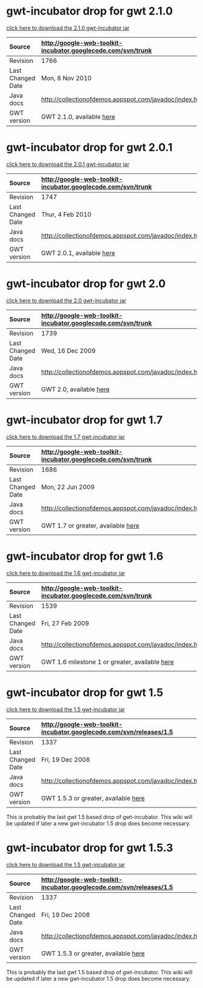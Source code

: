 # gwt-incubator drop for gwt 2.1.0 #

[click here to download the 2.1.0 gwt-incubator jar](http://google-web-toolkit-incubator.googlecode.com/files/gwt-incubator-20101117-r1766.jar)

| Source | http://google-web-toolkit-incubator.googlecode.com/svn/trunk |
|:-------|:-------------------------------------------------------------|
| Revision | 1766 |
| Last Changed Date | Mon, 8 Nov 2010 |
| Java docs | http://collectionofdemos.appspot.com/javadoc/index.html |
| GWT version | GWT 2.1.0, available [here](http://code.google.com/p/google-web-toolkit/downloads/list?can=1&q=2.1.0&sort=-downloadcount&colspec=Filename+Summary+Uploaded+Size+DownloadCount) |

# gwt-incubator drop for gwt 2.0.1 #

[click here to download the 2.0.1 gwt-incubator jar](http://google-web-toolkit-incubator.googlecode.com/files/gwt-incubator-20100204-r1747.jar)

| Source | http://google-web-toolkit-incubator.googlecode.com/svn/trunk |
|:-------|:-------------------------------------------------------------|
| Revision | 1747 |
| Last Changed Date | Thur, 4 Feb 2010 |
| Java docs | http://collectionofdemos.appspot.com/javadoc/index.html |
| GWT version | GWT 2.0.1, available [here](http://code.google.com/p/google-web-toolkit/downloads/list?can=1&q=2.0.1&sort=-downloadcount&colspec=Filename+Summary+Uploaded+Size+DownloadCount) |

# gwt-incubator drop for gwt 2.0 #

[click here to download the 2.0 gwt-incubator jar](http://google-web-toolkit-incubator.googlecode.com/files/gwt-incubator-20091216-r1739.jar)

| Source | http://google-web-toolkit-incubator.googlecode.com/svn/trunk |
|:-------|:-------------------------------------------------------------|
| Revision | 1739 |
| Last Changed Date | Wed, 16 Dec 2009 |
| Java docs | http://collectionofdemos.appspot.com/javadoc/index.html |
| GWT version | GWT 2.0, available [here](http://code.google.com/p/google-web-toolkit/downloads/list?can=1&q=2.0&sort=-downloadcount&colspec=Filename+Summary+Uploaded+Size+DownloadCount) |

# gwt-incubator drop for gwt 1.7 #

[click here to download the 1.7 gwt-incubator jar](http://google-web-toolkit-incubator.googlecode.com/files/gwt-incubator-july-14-2009.jar)

| Source | http://google-web-toolkit-incubator.googlecode.com/svn/trunk |
|:-------|:-------------------------------------------------------------|
| Revision | 1686 |
| Last Changed Date | Mon, 22 Jun 2009 |
| Java docs | http://collectionofdemos.appspot.com/javadoc/index.html |
| GWT version | GWT 1.7 or greater, available [here](http://code.google.com/p/google-web-toolkit/downloads/list?can=1&q=1.7&sort=-downloadcount&colspec=Filename+Summary+Uploaded+Size+DownloadCount) |

# gwt-incubator drop for gwt 1.6 #

[click here to download the 1.6 gwt-incubator jar](http://google-web-toolkit-incubator.googlecode.com/files/gwt-incubator-march-02-2009.jar)

| Source | http://google-web-toolkit-incubator.googlecode.com/svn/trunk |
|:-------|:-------------------------------------------------------------|
| Revision | 1539 |
| Last Changed Date | Fri, 27 Feb 2009 |
| Java docs | http://collectionofdemos.appspot.com/javadoc/index.html |
| GWT version | GWT 1.6 milestone 1 or greater, available [here](http://code.google.com/p/google-web-toolkit/downloads/list?can=4&q=1.6&sort=-downloadcount&colspec=Filename%20Summary%20Uploaded%20Size%20DownloadCount) |

# gwt-incubator drop for gwt 1.5 #


[click here to download the 1.5 gwt-incubator jar](http://google-web-toolkit-incubator.googlecode.com/files/gwt-incubator_1-5_Dec_28.jar)

| Source | http://google-web-toolkit-incubator.googlecode.com/svn/releases/1.5 |
|:-------|:--------------------------------------------------------------------|
| Revision | 1337 |
| Last Changed Date | Fri, 19 Dec 2008 |
| Java docs | http://collectionofdemos.appspot.com/javadoc/index.html |
| GWT version | GWT 1.5.3 or greater, available [here](http://code.google.com/p/google-web-toolkit/downloads/list) |

This is probably the last gwt 1.5 based drop of gwt-incubator. This wiki will be updated if later a new gwt-incubator 1.5 drop does become necessary.



# gwt-incubator drop for gwt 1.5.3 #

[click here to download the 1.5 gwt-incubator jar](http://google-web-toolkit-incubator.googlecode.com/files/gwt-incubator_1-5_Dec_28.jar)

| Source | http://google-web-toolkit-incubator.googlecode.com/svn/releases/1.5 |
|:-------|:--------------------------------------------------------------------|
| Revision | 1337 |
| Last Changed Date | Fri, 19 Dec 2008 |
| Java docs | http://collectionofdemos.appspot.com/javadoc/index.html |
| GWT version | GWT 1.5.3 or greater, available [here](http://code.google.com/p/google-web-toolkit/downloads/list) |

This is probably the last gwt 1.5 based drop of gwt-incubator. This wiki will be updated if later a new gwt-incubator 1.5 drop does become necessary.


